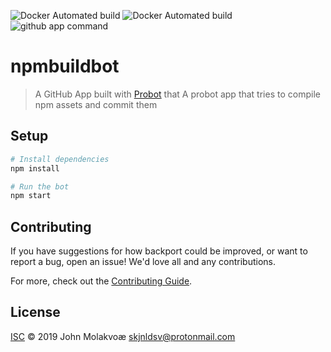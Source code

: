 ![Docker Automated build](https://img.shields.io/docker/cloud/automated/skjnldsv/npmbuildbot.svg?style=flat-square&logo=docker)
![Docker Automated build](https://img.shields.io/docker/cloud/build/skjnldsv/npmbuildbot.svg?style=flat-square&logo=docker)
![github app command](https://img.shields.io/badge/command-%2Fcompile%20%2Fpath%2Fto%2Fcompiled%2Fassets-red.svg?style=flat-square&logo=github)
# npmbuildbot

> A GitHub App built with [Probot](https://github.com/probot/probot) that A probot app that tries to compile npm assets and commit them

## Setup

```sh
# Install dependencies
npm install

# Run the bot
npm start
```

## Contributing

If you have suggestions for how backport could be improved, or want to report a bug, open an issue! We'd love all and any contributions.

For more, check out the [Contributing Guide](CONTRIBUTING.md).

## License

[ISC](LICENSE) © 2019 John Molakvoæ <skjnldsv@protonmail.com>
